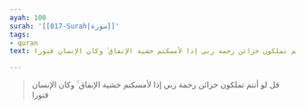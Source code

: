 ```yaml
---
ayah: 100
surah: '[[017-Surah|سورة]]'
tags:
- quran
text: قل لو أنتم تملكون خزائن رحمة ربي إذا لأمسكتم خشية الإنفاق ۚ وكان الإنسان قتورا

---
```

> قل لو أنتم تملكون خزائن رحمة ربي إذا لأمسكتم خشية الإنفاق ۚ وكان الإنسان قتورا
